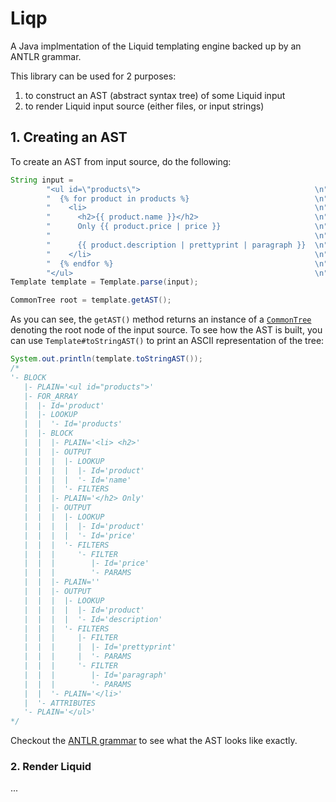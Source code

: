 # Liqp

A Java implmentation of the Liquid templating engine backed up by an ANTLR grammar. 

This library can be used for 2  purposes:

1. to construct an AST (abstract syntax tree) of some Liquid input
2. to render Liquid input source (either files, or input strings)

## 1. Creating an AST

To create an AST from input source, do the following:

```java
String input =
        "<ul id=\"products\">                                       \n" +
        "  {% for product in products %}                            \n" +
        "    <li>                                                   \n" +
        "      <h2>{{ product.name }}</h2>                          \n" +
        "      Only {{ product.price | price }}                     \n" +
        "                                                           \n" +
        "      {{ product.description | prettyprint | paragraph }}  \n" +
        "    </li>                                                  \n" +
        "  {% endfor %}                                             \n" +
        "</ul>                                                      \n";
Template template = Template.parse(input);

CommonTree root = template.getAST();
```

As you can see, the `getAST()` method returns an instance of a 
[`CommonTree`](http://www.antlr.org/api/Java/org/antlr/runtime/tree/CommonTree.html) denoting the root 
node of the input source. To see how the AST is built, you can use `Template#toStringAST()` to print 
an ASCII representation of the tree:

```java
System.out.println(template.toStringAST());
/*
'- BLOCK
   |- PLAIN='<ul id="products">'
   |- FOR_ARRAY
   |  |- Id='product'
   |  |- LOOKUP
   |  |  '- Id='products'
   |  |- BLOCK
   |  |  |- PLAIN='<li> <h2>'
   |  |  |- OUTPUT
   |  |  |  |- LOOKUP
   |  |  |  |  |- Id='product'
   |  |  |  |  '- Id='name'
   |  |  |  '- FILTERS
   |  |  |- PLAIN='</h2> Only'
   |  |  |- OUTPUT
   |  |  |  |- LOOKUP
   |  |  |  |  |- Id='product'
   |  |  |  |  '- Id='price'
   |  |  |  '- FILTERS
   |  |  |     '- FILTER
   |  |  |        |- Id='price'
   |  |  |        '- PARAMS
   |  |  |- PLAIN=''
   |  |  |- OUTPUT
   |  |  |  |- LOOKUP
   |  |  |  |  |- Id='product'
   |  |  |  |  '- Id='description'
   |  |  |  '- FILTERS
   |  |  |     |- FILTER
   |  |  |     |  |- Id='prettyprint'
   |  |  |     |  '- PARAMS
   |  |  |     '- FILTER
   |  |  |        |- Id='paragraph'
   |  |  |        '- PARAMS
   |  |  '- PLAIN='</li>'
   |  '- ATTRIBUTES
   '- PLAIN='</ul>'
*/
```
Checkout the [ANTLR grammar](https://github.com/bkiers/Liqp/blob/master/src/grammar/Liquid.g) 
to see what the AST looks like exactly.

### 2. Render Liquid

...
